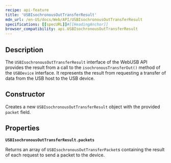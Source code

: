 ```yaml
---
recipe: api-feature
title: 'USBIsochronousOutTransferResult'
mdn_url: /en-US/docs/Web/API/USBIsochronousOutTransferResult
specifications: [[specURL]]#[[HeadingAnchor]]
browser_compatibility: api.USBIsochronousOutTransferResult
---
```


## Description

The `USBIsochronousOutTransferResult` interface of the WebUSB API provides the result from a call to the `isochronousTransferOut()` method of the `USBDevice` interface. It represents the result from requesting a transfer of data from the USB host to the USB device.

## Constructor

Creates a new `USBIsochronousOutTransferResult` object with the provided `packet` field.

## Properties

**`USBIsochronousOutTransferResult.packets`**

Returns an array of `USBIsochronousOutTransferPacket`s containing the result of each request to send a packet to the device.